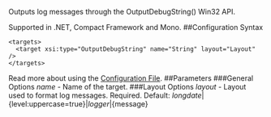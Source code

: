 Outputs log messages through the OutputDebugString() Win32 API. 

Supported in .NET, Compact Framework and Mono.
##Configuration Syntax
```
<targets>
  <target xsi:type="OutputDebugString" name="String" layout="Layout" />
</targets>
```
Read more about using the [Configuration File](Configuration-file).
##Parameters
###General Options
_name_ - Name of the target.
###Layout Options
_layout_ - Layout used to format log messages. Required. Default: ${longdate}|${level:uppercase=true}|${logger}|${message}